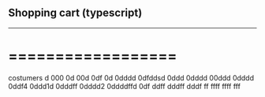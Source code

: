 ## Shopping cart (typescript)
---------------------------
==================
=================

costumers
d
000
0d
00d
0df
0d
0dddd
0dfddsd
0ddd
0dddd
00ddd
0dddd
0ddf4
0ddd1d
0dddff
0dddd2
0ddddffd
0df
ddff
dddff
dddf
ff
ffff
ffff
fff
